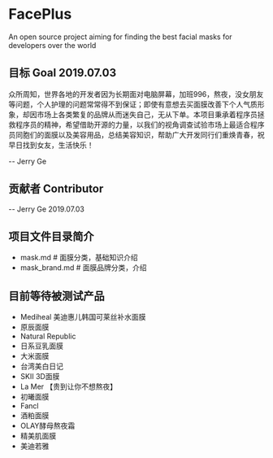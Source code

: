 # FacePlus
An open source project aiming for finding the best facial masks for developers over the world

## 目标 Goal 2019.07.03
众所周知，世界各地的开发者因为长期面对电脑屏幕，加班996，熬夜，没女朋友等问题，个人护理的问题常常得不到保证；即使有意想去买面膜改善下个人气质形象，却因市场上各类繁复的品牌从而迷失自己，无从下单。本项目秉承着程序员拯救程序员的精神，希望借助开源的力量，以我们的视角调查试验市场上最适合程序员同胞们的面膜以及美容用品，总结美容知识，帮助广大开发同行们重焕青春，祝早日找到女友，生活快乐！

-- Jerry Ge 

## 贡献者 Contributor
-- Jerry Ge 2019.07.03

## 项目文件目录简介
- mask.md # 面膜分类，基础知识介绍
- mask_brand.md # 面膜品牌分类，介绍

## 目前等待被测试产品
- Mediheal 美迪惠儿韩国可莱丝补水面膜
- 原辰面膜
- Natural Republic
- 日系豆乳面膜
- 大米面膜
- 台湾美白日记
- SKII 3D面膜
- La Mer 【贵到让你不想熬夜】
- 初曦面膜
- Fancl
- 酒粕面膜
- OLAY酵母熬夜霜
- 精美肌面膜
- 美迪若雅 

